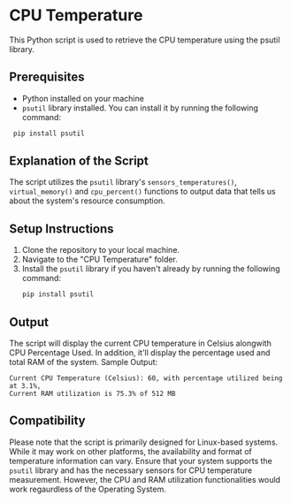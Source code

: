 # CPU Temperature
This Python script is used to retrieve the CPU temperature using the psutil library.
## Prerequisites
- Python installed on your machine
- `psutil` library installed. You can install it by running the following command:
 ```bash
  pip install psutil
 ```
## Explanation of the Script
The script utilizes the `psutil` library's `sensors_temperatures()`, `virtual_memory()` and `cpu_percent()` functions to output data that tells us about the system's resource consumption.
## Setup Instructions
1. Clone the repository to your local machine.
2. Navigate to the "CPU Temperature" folder.
3. Install the `psutil` library if you haven't already by running the following command:
    ```bash
    pip install psutil
    ```
## Output
The script will display the current CPU temperature in Celsius alongwith CPU Percentage Used.
In addition, it'll display the percentage used and total RAM of the system.
Sample Output:
```
Current CPU Temperature (Celsius): 60, with percentage utilized being at 3.1%,
Current RAM utilization is 75.3% of 512 MB
```
## Compatibility
Please note that the script is primarily designed for Linux-based systems. While it may work on other platforms, the availability and format of temperature information can vary. Ensure that your system supports the `psutil` library and has the necessary sensors for CPU temperature measurement.
However, the CPU and RAM utilization functionalities would work regaurdless of the Operating System.